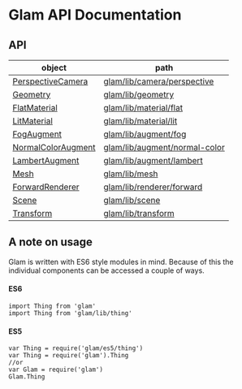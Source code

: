 # Glam API Documentation

## API

| object                                          | path                                                       |
| ----------------------------------------------- | ---------------------------------------------------------- |
| [PerspectiveCamera](./camera-perspective.md)    | [glam/lib/camera/perspective](./camera-perspective.md)     |
| [Geometry](./geometry.md)                       | [glam/lib/geometry](./geometry.md)                         |
| [FlatMaterial](./material-flat.md)              | [glam/lib/material/flat](./material-flat.md)               |
| [LitMaterial](./material-lit.md)                | [glam/lib/material/lit](./material-lit.md)                 |
| [FogAugment](./material-augment-fog.md)         | [glam/lib/augment/fog](./material-augment-fog.md) |
| [NormalColorAugment](./material-augment-fog.md) | [glam/lib/augment/normal-color](./material-augment-normal-color.md) |
| [LambertAugment](./material-augment-fog.md)     | [glam/lib/augment/lambert](./material-augment-lambert.md) |
| [Mesh](./mesh.md)                               | [glam/lib/mesh](./mesh.md)                                 |
| [ForwardRenderer](./renderer-forward.md)        | [glam/lib/renderer/forward](./renderer-forward.md)         |
| [Scene](./scene.md)                             | [glam/lib/scene](./scene.md)                               |
| [Transform](./transform.md)                     | [glam/lib/transform](./transform.md)                       |

## A note on usage

Glam is written with ES6 style modules in mind. Because of this the individual components can be accessed a couple of ways.

#### ES6
	import Thing from 'glam'
	import Thing from 'glam/lib/thing'

#### ES5
	var Thing = require('glam/es5/thing')
	var Thing = require('glam').Thing
	//or
	var Glam = require('glam')
	Glam.Thing
